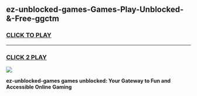 
## ez-unblocked-games-Games-Play-Unblocked-&-Free-ggctm
<h3>
<a href="https://premium76.site?title=ez-unblocked-games&ref=24A">CLICK TO PLAY</a></h3>
<hr>

<h3>
<a href="https://premium76.site?title=ez-unblocked-games&ref=24A">CLICK 2 PLAY</a>
  
</h3>

<a href="https://premium76.site?title=ez-unblocked-games&ref=24A"><img src="https://clearcache.store/games.png"></a>


**ez-unblocked-games games unblocked: Your Gateway to Fun and Accessible Online Gaming**
